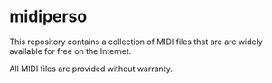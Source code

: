 # midiperso

This repository contains a collection of MIDI files that are are widely available for free on the Internet.

All MIDI files are provided without warranty.
